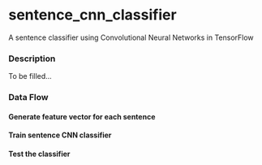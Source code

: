 # sentence_cnn_classifier
A sentence classifier using Convolutional Neural Networks in TensorFlow

### Description
To be filled...

### Data Flow
#### Generate feature vector for each sentence


#### Train sentence CNN classifier


#### Test the classifier


